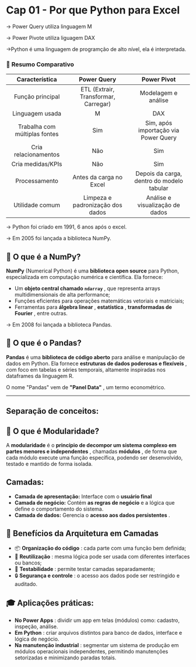 # Cap 01 - Por que Python para Excel

-> Power Query utiliza linguagem M

-> Power Pivote utiliza liguagem DAX

->Python é uma linguagem de programção de alto nível, ela é interpretada.

### 🧠 **Resumo Comparativo**

|        Característica        |        **Power Query**        |           **Power Pivot**           |
| :----------------------------: | :----------------------------------: | :---------------------------------------: |
|       Função principal       | ETL (Extrair, Transformar, Carregar) |           Modelagem e análise           |
|        Linguagem usada        |                  M                  |                    DAX                    |
| Trabalha com múltiplas fontes |                 Sim                 |  Sim, após importação via Power Query  |
|      Cria relacionamentos      |                 Não                 |                    Sim                    |
|       Cria medidas/KPIs       |                 Não                 |                    Sim                    |
|         Processamento         |       Antes da carga no Excel       | Depois da carga, dentro do modelo tabular |
|        Utilidade comum        |  Limpeza e padronização dos dados  |    Análise e visualização de dados    |

-> Python foi criado em 1991, 6 anos após o excel.

-> Em 2005 foi lançada a biblioteca NumPy.

## 🧪 O que é a NumPy?

**NumPy** (Numerical Python) é uma **biblioteca open source** para Python, especializada em computação numérica e científica. Ela fornece:

* Um  **objeto central chamado `ndarray`** , que representa arrays multidimensionais de alta performance;
* Funções eficientes para operações matemáticas vetoriais e matriciais;
* Ferramentas para  **álgebra linear** ,  **estatística** ,  **transformadas de Fourier** , entre outras.

-> Em 2008 foi lançada a biblioteca Pandas.

## 🐼 O que é o Pandas?

**Pandas** é uma **biblioteca de código aberto** para análise e manipulação de dados em Python. Ela fornece  **estruturas de dados poderosas e flexíveis** , com foco em tabelas e séries temporais, altamente inspiradas nos dataframes da linguagem R.

O nome "Pandas" vem de  **"Panel Data"** , um termo econométrico.

---

## Separação de conceitos:

## 🧩 O que é Modularidade?

A **modularidade** é o  **princípio de decompor um sistema complexo em partes menores e independentes** , chamadas  **módulos** , de forma que cada módulo execute uma função específica, podendo ser desenvolvido, testado e mantido de forma isolada.


## Camadas:

* **Camada de apresentação:** Interface com o **usuário final**
* **Camada de negócio:** Contém **as regras de negócio** e a lógica que define o comportamento do sistema.
* **Camada de dados:** Gerencia o  **acesso aos dados persistentes** .

## 🎯 Benefícios da Arquitetura em Camadas

* 📦  **Organização do código** : cada parte com uma função bem definida;
* 🔁  **Reutilização** : mesma lógica pode ser usada com diferentes interfaces ou bancos;
* 🧪  **Testabilidade** : permite testar camadas separadamente;
* 🔒  **Segurança e controle** : o acesso aos dados pode ser restringido e auditado.


## 🎓 Aplicações práticas:

* **No Power Apps** : dividir um app em telas (módulos) como: cadastro, inspeção, análise.
* **Em Python** : criar arquivos distintos para banco de dados, interface e lógica de negócio.
* **Na manutenção industrial** : segmentar um sistema de produção em módulos operacionais independentes, permitindo manutenções setorizadas e minimizando paradas totais.
